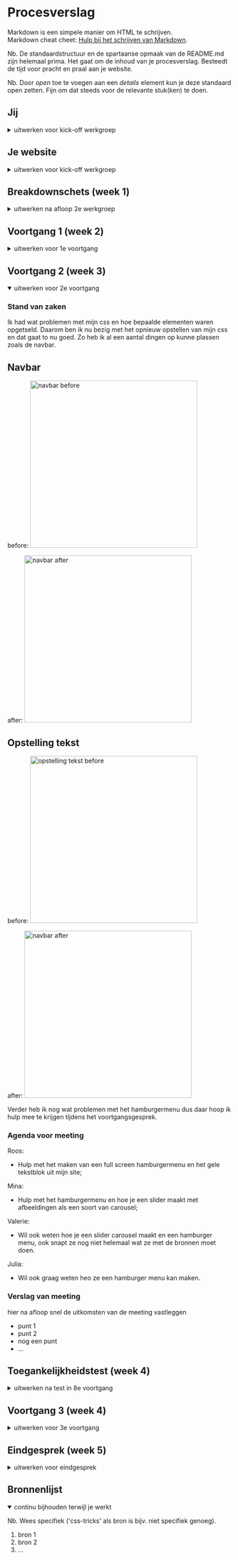 # Procesverslag
Markdown is een simpele manier om HTML te schrijven.  
Markdown cheat cheet: [Hulp bij het schrijven van Markdown](https://github.com/adam-p/markdown-here/wiki/Markdown-Cheatsheet).

Nb. De standaardstructuur en de spartaanse opmaak van de README.md zijn helemaal prima. Het gaat om de inhoud van je procesverslag. Besteedt de tijd voor pracht en praal aan je website.

Nb. Door *open* toe te voegen aan een *details* element kun je deze standaard open zetten. Fijn om dat steeds voor de relevante stuk(ken) te doen.





## Jij

<details>
<summary>uitwerken voor kick-off werkgroep</summary>

### Auteur:
Roos Horselenberg

#### Je startniveau:
blauw

#### Je focus:
surface plane
 
</details>





## Je website

<details>
<summary>uitwerken voor kick-off werkgroep</summary>

### Je opdracht:
pansy-shop.com

#### Screenshot(s) van de eerste pagina (small screen): 
De startpagina: screenshot wil helaas niet goed werken.
<img src="images/pansystartpaginareadme.png" width="375px" alt="startpagina">

#### Screenshot(s) van de tweede pagina (small screen):
About me: screenshot wil helaas niet goed werken.
<img src="images/aboutmereadme.png" width="375px" alt="aboutmepagina">
 
</details>





## Breakdownschets (week 1)

<details>
<summary>uitwerken na afloop 2e werkgroep</summary>

### de hele pagina: 
<img src="images/breakdownschets.png" width="500px" alt="breakdown van de hele pagina">

### dynamisch deel (bijv menu): 
<img src="images/breakdownschets.dynamisch.png" width="375px" alt="breakdown van een dynamisch deel">

</details>





## Voortgang 1 (week 2)

<details>
<summary>uitwerken voor 1e voortgang</summary>

### Stand van zaken
Problemen die ik heb:
- De werking van de site op telefoon formaat;
<img src="images/schaalprobleem.png" width="375px" alt="probleem met schalen">

- Probleem centreren elementen;
<img src="images/centreerprobleem.png" width="375px" alt="probleem met schalen">



### Agenda voor meeting
samen met je groepje opstellen

Roos:
- Hulp met het schalen op mobiel formaat.

Mina:
- Hulp met schalen.

Valerie:
- Hulp met centreren.
- Wat moet er in de footer?

Merel:
- Nog wat problemen met css.



### Verslag van meeting

- Zorg dat je de width en height zoveel mogelijk aangeeft in procenten;
- Geef geen width en height aan bij a's maar gebruik padding;
- Vervang de div'jes voor een ander element;
- classes mogen eigenlijk alleen gebruikt worden bij sections.

</details>




## Voortgang 2 (week 3)

<details open>
<summary>uitwerken voor 2e voortgang</summary>

### Stand van zaken
Ik had wat problemen met mijn css en hoe bepaalde elementen waren opgetseld. Daarom ben ik nu bezig met het opnieuw opstellen van mijn css en dat gaat to nu goed. Zo heb ik al een aantal dingen op kunne plassen zoals de navbar.

## Navbar

before:
<img src="images/navbarbefore.png" width="375px" alt="navbar before">

after:
<img src="images/navbarafter.png" width="375px" alt="navbar after">

## Opstelling tekst

before:
<img src="images/opstellingtekstafter.png" width="375px" alt="opstelling tekst before">

after:
<img src="images/tekstopstellingafter.png" width="375px" alt="navbar after">

Verder heb ik nog wat problemen met het hamburgermenu dus daar hoop ik hulp mee te krijgen tijdens het voortgangsgesprek.


### Agenda voor meeting
Roos:
- Hulp met het maken van een full screen hamburgermenu en het gele tekstblok uit mijn site;

Mina:
- Hulp met het hamburgermenu en hoe je een slider maakt met afbeeldingen als een soort van carousel;

Valerie:
- Wil ook weten hoe je een slider carousel maakt en een hamburger menu, ook snapt ze nog niet helemaal wat ze met de bronnen moet doen.

Julia:
- Wil ook graag weten heo ze een hamburger menu kan maken.


### Verslag van meeting
hier na afloop snel de uitkomsten van de meeting vastleggen

- punt 1
- punt 2
- nog een punt
- ...

</details>





## Toegankelijkheidstest (week 4)

<details>
<summary>uitwerken na test in 8e voortgang</summary>

### Bevindingen
Lijst met je bevindingen die in de test naar voren kwamen:

#### Titel eerste bevinding
Hier korte omschrijving (met indien nodig een afbeelding)

Hier een omschrijving van hoe het opgelost kan worden (met indien nodig een afbeelding)


#### Titel tweede bevinding. 
Hier korte omschrijving (met indien nodig een afbeelding)

Hier een omschrijving van hoe het opgelost kan worden (met indien nodig een afbeelding)


#### Titel volgende bevinding. 
Hier korte omschrijving (met indien nodig een afbeelding)

Hier een omschrijving van hoe het opgelost kan worden (met indien nodig een afbeelding)


#### Titel nog een bevinding. 
Hier korte omschrijving (met indien nodig een afbeelding)

Hier een omschrijving van hoe het opgelost kan worden (met indien nodig een afbeelding)

</details>





## Voortgang 3 (week 4)

<details>
<summary>uitwerken voor 3e voortgang</summary>

### Stand van zaken
hier dit ging goed & dit was lastig (neem ook screenshots op van delen van je website en code)


### Agenda voor meeting
samen met je groepje opstellen

| student 1      | student 2          | student 3    | student 4        |
| ---            | ---                | ---          | ---              |
| dit bespreken  | en dit             | en ik dit    | en dan ik dat    |
| en dat ook nog | dit als er tijd is | nog een punt | dit wil ik zeker |
| ...            | ...                | ...          | ...              |


### Verslag van meeting
hier na afloop snel de uitkomsten van de meeting vastleggen

- punt 1
- punt 2
- nog een punt
- ...

</details>





## Eindgesprek (week 5)

<details>
<summary>uitwerken voor eindgesprek</summary>

### Stand van zaken
hier dit ging goed & dit was lastig (neem ook screenshots op van delen van je website en code)

### Screenshot(s)

hier screenshot(s) van je eindresultaat

</details>





## Bronnenlijst

<details open>
<summary>continu bijhouden terwijl je werkt</summary>

Nb. Wees specifiek ('css-tricks' als bron is bijv. niet specifiek genoeg).

1. bron 1
2. bron 2
3. ...

</details>